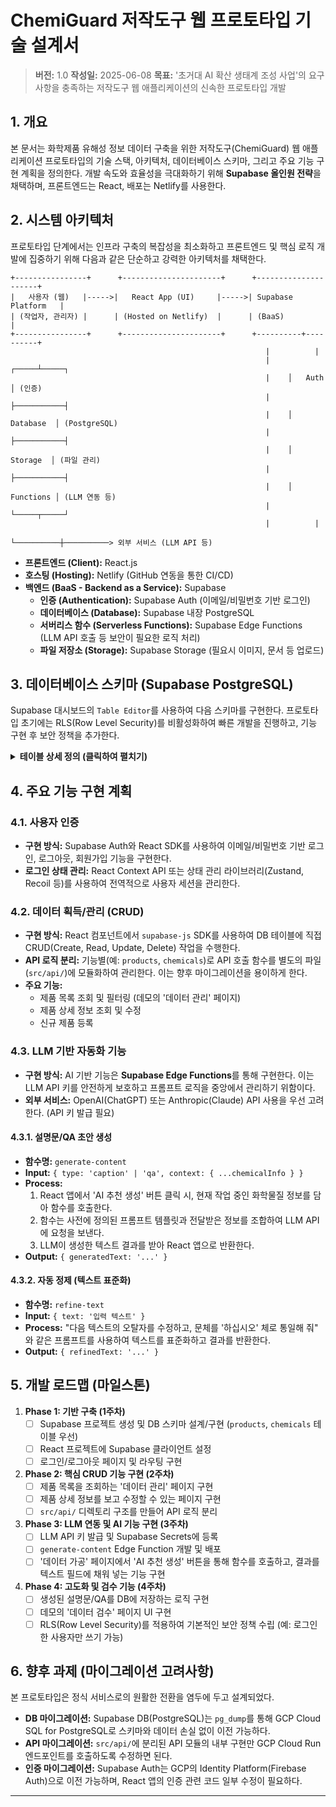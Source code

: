 
# ChemiGuard 저작도구 웹 프로토타입 기술 설계서

> **버전:** 1.0
> **작성일:** 2025-06-08
> **목표:** '초거대 AI 확산 생태계 조성 사업'의 요구사항을 충족하는 저작도구 웹 애플리케이션의 신속한 프로토타입 개발

## 1. 개요

본 문서는 화학제품 유해성 정보 데이터 구축을 위한 저작도구(ChemiGuard) 웹 애플리케이션 프로토타입의 기술 스택, 아키텍처, 데이터베이스 스키마, 그리고 주요 기능 구현 계획을 정의한다. 개발 속도와 효율성을 극대화하기 위해 **Supabase 올인원 전략**을 채택하며, 프론트엔드는 React, 배포는 Netlify를 사용한다.

## 2. 시스템 아키텍처

프로토타입 단계에서는 인프라 구축의 복잡성을 최소화하고 프론트엔드 및 핵심 로직 개발에 집중하기 위해 다음과 같은 단순하고 강력한 아키텍처를 채택한다.

```
+----------------+      +----------------------+      +---------------------+
|   사용자 (웹)   |----->|   React App (UI)     |----->| Supabase Platform   |
| (작업자, 관리자) |      | (Hosted on Netlify)  |      | (BaaS)              |
+----------------+      +----------------------+      +----------+----------+
                                                         |          |
                                                         |    ┌─────┴─────┐
                                                         |    │   Auth    │ (인증)
                                                         |    ├───────────┤
                                                         |    │ Database  │ (PostgreSQL)
                                                         |    ├───────────┤
                                                         |    │  Storage  │ (파일 관리)
                                                         |    ├───────────┤
                                                         |    │ Functions │ (LLM 연동 등)
                                                         |    └─────┬─────┘
                                                         |          |
                                                         └──────────┼──────────> 외부 서비스 (LLM API 등)
```

-   **프론트엔드 (Client):** React.js
-   **호스팅 (Hosting):** Netlify (GitHub 연동을 통한 CI/CD)
-   **백엔드 (BaaS - Backend as a Service):** Supabase
    -   **인증 (Authentication):** Supabase Auth (이메일/비밀번호 기반 로그인)
    -   **데이터베이스 (Database):** Supabase 내장 PostgreSQL
    -   **서버리스 함수 (Serverless Functions):** Supabase Edge Functions (LLM API 호출 등 보안이 필요한 로직 처리)
    -   **파일 저장소 (Storage):** Supabase Storage (필요시 이미지, 문서 등 업로드)

## 3. 데이터베이스 스키마 (Supabase PostgreSQL)

Supabase 대시보드의 `Table Editor`를 사용하여 다음 스키마를 구현한다. 프로토타입 초기에는 RLS(Row Level Security)를 비활성화하여 빠른 개발을 진행하고, 기능 구현 후 보안 정책을 추가한다.

<details>
<summary><strong>테이블 상세 정의 (클릭하여 펼치기)</strong></summary>

-   **`products`** (작업 대상 제품)
    -   `id`: `bigint` (PK, auto-increment)
    -   `product_name_alias`: `varchar` (가명 처리된 제품명)
    -   `product_category`: `varchar` (제품 분류: '세정제', '살균제' 등)
    -   `status`: `varchar` (작업 상태: `pending`, `refining`, `processing`, `validation`, `completed`)
    -   `assignee_id`: `uuid` (FK -> `auth.users.id`, 담당자)
    -   `created_at`: `timestamptz` (default: `now()`)
    -   `updated_at`: `timestamptz`

-   **`chemicals`** (화학물질 마스터 정보)
    -   `id`: `bigint` (PK, auto-increment)
    -   `cas_no`: `varchar` (unique)
    -   `ghs_code`: `varchar`
    -   `iupac_name`: `text`
    -   `smiles`: `text`
    -   *기타 화학 정보 필드 추가...*

-   **`product_chemicals`** (제품-화학물질 연결 테이블, M:N 관계)
    -   `product_id`: `bigint` (FK -> `products.id`)
    -   `chemical_id`: `bigint` (FK -> `chemicals.id`)
    -   `concentration`: `varchar` (함량)
    -   **Primary Key:** (`product_id`, `chemical_id`)

-   **`captions`** (설명문)
    -   `id`: `bigint` (PK, auto-increment)
    -   `product_id`: `bigint` (FK -> `products.id`)
    -   `caption_type`: `varchar` (유형: `주성분`, `독성`, `경고문`)
    -   `content`: `text` (설명문 내용)
    -   `author_id`: `uuid` (FK -> `auth.users.id`, 작성자)
    -   `version`: `integer` (default: 1)

-   **`qa_pairs`** (질의응답 쌍)
    -   `id`: `bigint` (PK, auto-increment)
    -   `product_id`: `bigint` (FK -> `products.id`)
    -   `user_type`: `varchar` (대상: `일반사용자`, `전문가`)
    -   `qa_type`: `varchar` (질문 유형)
    -   `question`: `text`
    -   `answer`: `text`
    -   `author_id`: `uuid` (FK -> `auth.users.id`)

-   **`audit_logs`** (작업 이력)
    -   `id`: `bigint` (PK, auto-increment)
    -   `user_id`: `uuid` (FK -> `auth.users.id`)
    -   `action`: `varchar` (수행 작업: `CREATE_CAPTION`, `VALIDATE_PRODUCT`)
    -   `target_table`: `varchar`
    -   `target_id`: `bigint`
    -   `details`: `jsonb` (변경 상세 내용)
    -   `created_at`: `timestamptz` (default: `now()`)

</details>

## 4. 주요 기능 구현 계획

### 4.1. 사용자 인증

-   **구현 방식:** Supabase Auth와 React SDK를 사용하여 이메일/비밀번호 기반 로그인, 로그아웃, 회원가입 기능을 구현한다.
-   **로그인 상태 관리:** React Context API 또는 상태 관리 라이브러리(Zustand, Recoil 등)를 사용하여 전역적으로 사용자 세션을 관리한다.

### 4.2. 데이터 획득/관리 (CRUD)

-   **구현 방식:** React 컴포넌트에서 `supabase-js` SDK를 사용하여 DB 테이블에 직접 CRUD(Create, Read, Update, Delete) 작업을 수행한다.
-   **API 로직 분리:** 기능별(예: `products`, `chemicals`)로 API 호출 함수를 별도의 파일(`src/api/`)에 모듈화하여 관리한다. 이는 향후 마이그레이션을 용이하게 한다.
-   **주요 기능:**
    -   제품 목록 조회 및 필터링 (데모의 '데이터 관리' 페이지)
    -   제품 상세 정보 조회 및 수정
    -   신규 제품 등록

### 4.3. LLM 기반 자동화 기능

-   **구현 방식:** AI 기반 기능은 **Supabase Edge Functions**를 통해 구현한다. 이는 LLM API 키를 안전하게 보호하고 프롬프트 로직을 중앙에서 관리하기 위함이다.
-   **외부 서비스:** OpenAI(ChatGPT) 또는 Anthropic(Claude) API 사용을 우선 고려한다. (API 키 발급 필요)

#### 4.3.1. 설명문/QA 초안 생성

-   **함수명:** `generate-content`
-   **Input:** `{ type: 'caption' | 'qa', context: { ...chemicalInfo } }`
-   **Process:**
    1.  React 앱에서 'AI 추천 생성' 버튼 클릭 시, 현재 작업 중인 화학물질 정보를 담아 함수를 호출한다.
    2.  함수는 사전에 정의된 프롬프트 템플릿과 전달받은 정보를 조합하여 LLM API에 요청을 보낸다.
    3.  LLM이 생성한 텍스트 결과를 받아 React 앱으로 반환한다.
-   **Output:** `{ generatedText: '...' }`

#### 4.3.2. 자동 정제 (텍스트 표준화)

-   **함수명:** `refine-text`
-   **Input:** `{ text: '입력 텍스트' }`
-   **Process:** "다음 텍스트의 오탈자를 수정하고, 문체를 '하십시오' 체로 통일해 줘" 와 같은 프롬프트를 사용하여 텍스트를 표준화하고 결과를 반환한다.
-   **Output:** `{ refinedText: '...' }`

## 5. 개발 로드맵 (마일스톤)

1.  **Phase 1: 기반 구축 (1주차)**
    -   [ ] Supabase 프로젝트 생성 및 DB 스키마 설계/구현 (`products`, `chemicals` 테이블 우선)
    -   [ ] React 프로젝트에 Supabase 클라이언트 설정
    -   [ ] 로그인/로그아웃 페이지 및 라우팅 구현

2.  **Phase 2: 핵심 CRUD 기능 구현 (2주차)**
    -   [ ] 제품 목록을 조회하는 '데이터 관리' 페이지 구현
    -   [ ] 제품 상세 정보를 보고 수정할 수 있는 페이지 구현
    -   [ ] `src/api/` 디렉토리 구조를 만들어 API 로직 분리

3.  **Phase 3: LLM 연동 및 AI 기능 구현 (3주차)**
    -   [ ] LLM API 키 발급 및 Supabase Secrets에 등록
    -   [ ] `generate-content` Edge Function 개발 및 배포
    -   [ ] '데이터 가공' 페이지에서 'AI 추천 생성' 버튼을 통해 함수를 호출하고, 결과를 텍스트 필드에 채워 넣는 기능 구현

4.  **Phase 4: 고도화 및 검수 기능 (4주차)**
    -   [ ] 생성된 설명문/QA를 DB에 저장하는 로직 구현
    -   [ ] 데모의 '데이터 검수' 페이지 UI 구현
    -   [ ] RLS(Row Level Security)를 적용하여 기본적인 보안 정책 수립 (예: 로그인한 사용자만 쓰기 가능)

## 6. 향후 과제 (마이그레이션 고려사항)

본 프로토타입은 정식 서비스로의 원활한 전환을 염두에 두고 설계되었다.

-   **DB 마이그레이션:** Supabase DB(PostgreSQL)는 `pg_dump`를 통해 GCP Cloud SQL for PostgreSQL로 스키마와 데이터 손실 없이 이전 가능하다.
-   **API 마이그레이션:** `src/api/`에 분리된 API 모듈의 내부 구현만 GCP Cloud Run 엔드포인트를 호출하도록 수정하면 된다.
-   **인증 마이그레이션:** Supabase Auth는 GCP의 Identity Platform(Firebase Auth)으로 이전 가능하며, React 앱의 인증 관련 코드 일부 수정이 필요하다.

---